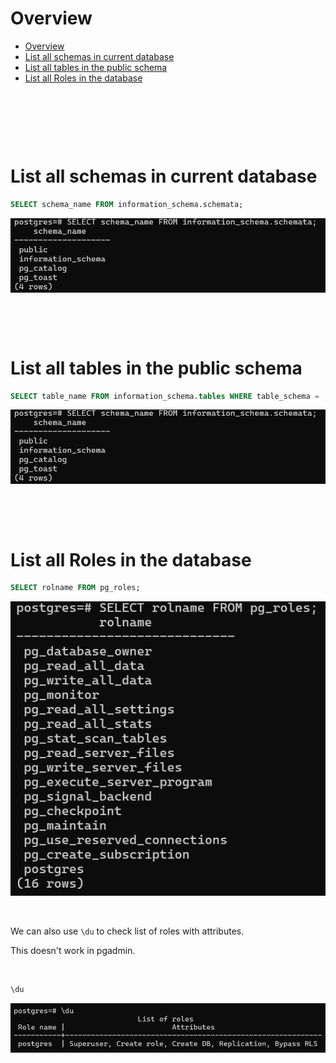 # Overview

- [Overview](#overview)
- [List all schemas in current database](#list-all-schemas-in-current-database)
- [List all tables in the public schema](#list-all-tables-in-the-public-schema)
- [List all Roles in the database](#list-all-roles-in-the-database)

&nbsp;

&nbsp;

&nbsp;

# List all schemas in current database

```sql
SELECT schema_name FROM information_schema.schemata;
```

<img src="../assets/Database/list-of-schemas.png">

&nbsp;

&nbsp;

# List all tables in the public schema

```sql
SELECT table_name FROM information_schema.tables WHERE table_schema = 'public';
```

<img src="../assets/Database/list-of-schemas.png">

&nbsp;

&nbsp;

# List all Roles in the database

```sql
SELECT rolname FROM pg_roles;
```

<img src="../assets/Database/list-of-roles.png">

&nbsp;

We can also use `\du` to check list of roles with attributes.

This doesn't work in pgadmin.

&nbsp;

```sql
\du
```

<img src="../assets/Database/list-of-roles-sqlshell.png">

&nbsp;

&nbsp;

&nbsp;
